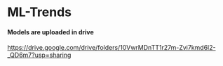 # ML-Trends

#### Models are uploaded in drive

https://drive.google.com/drive/folders/10VwrMDnTT1r27m-Zvi7kmd6l2-_QD6m7?usp=sharing
